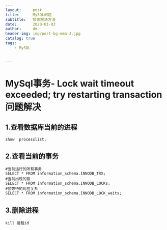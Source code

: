 ```yaml
---
layout:     post
title:      MySQL问题
subtitle:   锁表解决方法
date:       2020-01-03
author:     dm
header-img: img/post-bg-mma-3.jpg
catalog: true
tags:
    - MySQL


---
```


# MySql事务- Lock wait timeout exceeded; try restarting transaction问题解决

## 1.查看数据库当前的进程
```
show  processlist;
```

## 2.查看当前的事务
```
#当前运行的所有事务
SELECT * FROM information_schema.INNODB_TRX;
#当前出现的锁
SELECT * FROM information_schema.INNODB_LOCKs;
#锁等待的对应关系
SELECT * FROM information_schema.INNODB_LOCK_waits;
```
## 3.删除进程
```
kill 进程id
```